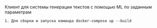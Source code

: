 Клиент для системы генерации текстов с помощью ML по заданным параметрам

    1. Для сборки и запуска команда docker-compose up --build
